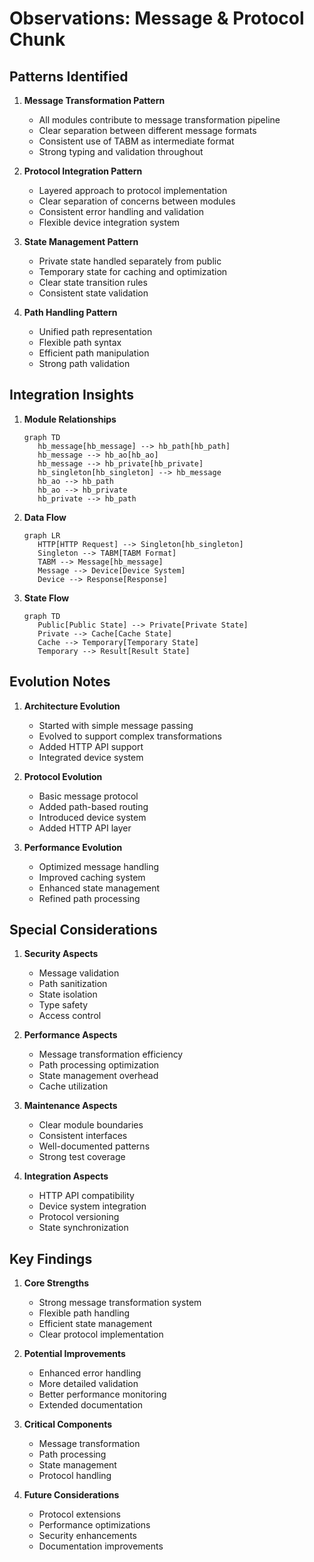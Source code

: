 # Observations: Message & Protocol Chunk

## Patterns Identified

1. **Message Transformation Pattern**
   - All modules contribute to message transformation pipeline
   - Clear separation between different message formats
   - Consistent use of TABM as intermediate format
   - Strong typing and validation throughout

2. **Protocol Integration Pattern**
   - Layered approach to protocol implementation
   - Clear separation of concerns between modules
   - Consistent error handling and validation
   - Flexible device integration system

3. **State Management Pattern**
   - Private state handled separately from public
   - Temporary state for caching and optimization
   - Clear state transition rules
   - Consistent state validation

4. **Path Handling Pattern**
   - Unified path representation
   - Flexible path syntax
   - Efficient path manipulation
   - Strong path validation

## Integration Insights

1. **Module Relationships**
   ```mermaid
   graph TD
      hb_message[hb_message] --> hb_path[hb_path]
      hb_message --> hb_ao[hb_ao]
      hb_message --> hb_private[hb_private]
      hb_singleton[hb_singleton] --> hb_message
      hb_ao --> hb_path
      hb_ao --> hb_private
      hb_private --> hb_path
   ```

2. **Data Flow**
   ```mermaid
   graph LR
      HTTP[HTTP Request] --> Singleton[hb_singleton]
      Singleton --> TABM[TABM Format]
      TABM --> Message[hb_message]
      Message --> Device[Device System]
      Device --> Response[Response]
   ```

3. **State Flow**
   ```mermaid
   graph TD
      Public[Public State] --> Private[Private State]
      Private --> Cache[Cache State]
      Cache --> Temporary[Temporary State]
      Temporary --> Result[Result State]
   ```

## Evolution Notes

1. **Architecture Evolution**
   - Started with simple message passing
   - Evolved to support complex transformations
   - Added HTTP API support
   - Integrated device system

2. **Protocol Evolution**
   - Basic message protocol
   - Added path-based routing
   - Introduced device system
   - Added HTTP API layer

3. **Performance Evolution**
   - Optimized message handling
   - Improved caching system
   - Enhanced state management
   - Refined path processing

## Special Considerations

1. **Security Aspects**
   - Message validation
   - Path sanitization
   - State isolation
   - Type safety
   - Access control

2. **Performance Aspects**
   - Message transformation efficiency
   - Path processing optimization
   - State management overhead
   - Cache utilization

3. **Maintenance Aspects**
   - Clear module boundaries
   - Consistent interfaces
   - Well-documented patterns
   - Strong test coverage

4. **Integration Aspects**
   - HTTP API compatibility
   - Device system integration
   - Protocol versioning
   - State synchronization

## Key Findings

1. **Core Strengths**
   - Strong message transformation system
   - Flexible path handling
   - Efficient state management
   - Clear protocol implementation

2. **Potential Improvements**
   - Enhanced error handling
   - More detailed validation
   - Better performance monitoring
   - Extended documentation

3. **Critical Components**
   - Message transformation
   - Path processing
   - State management
   - Protocol handling

4. **Future Considerations**
   - Protocol extensions
   - Performance optimizations
   - Security enhancements
   - Documentation improvements
